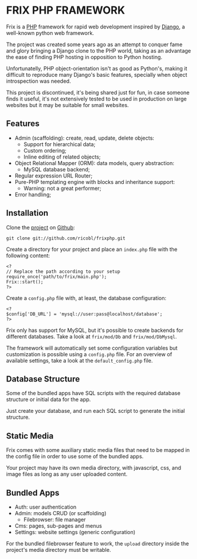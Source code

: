 # FRIX PHP FRAMEWORK

Frix is a [PHP](http://php.net) framework for rapid web development
inspired by [Django](http://www.djangoproject.com/), a well-known python
web framework.

The project was created some years ago as an attempt to conquer fame and
glory bringing a Django clone to the PHP world, taking as an advantage
the ease of finding PHP hosting in opposition to Python hosting.

Unfortunatelly, PHP object-orientation isn't as good as Python's, making
it difficult to reproduce many Django's basic features, specially when
object introspection was needed.

This project is discontinued, it's being shared just for fun, in case
someone finds it useful, it's not extensively tested to be used in
production on large websites but it may be suitable for small websites.

## Features

* Admin (scaffolding): create, read, update, delete objects:
	* Support for hierarchical data;
	* Custom ordering;
	* Inline editing of related objects;
* Object Relational Mapper (ORM): data models, query abstraction:
	* MySQL database backend;
* Regular expression URL Router;
* Pure-PHP templating engine with blocks and inheritance support:
	* Warning: not a great performer;
* Error handling;


## Installation

Clone the [project](http://github.com/ricobl/frix) on [Github](http://github.com/):

	git clone git://github.com/ricobl/frixphp.git

Create a directory for your project and place an `index.php` file with
the following content:

	<?
	// Replace the path according to your setup
	require_once('path/to/frix/main.php');
	Frix::start();
	?>

Create a `config.php` file with, at least, the database configuration:

	<?
	$config['DB_URL'] = 'mysql://user:pass@localhost/database';
	?>

Frix only has support for MySQL, but it's possible to create backends for
different databases. Take a look at `frix/mod/Db` and `frix/mod/DbMysql`.

The framework will automatically set some configuration variables but
customization is possible using a `config.php` file. For an overview of
available settings, take a look at the `default_config.php` file.

## Database Structure

Some of the	bundled apps have SQL scripts with the required database
structure or initial data for the app.

Just create your database, and run each SQL script to generate the
initial structure.

## Static Media

Frix comes with some auxiliary static media files that need to be
mapped in the config file in order to use some of the bundled apps.

Your project may have its own media directory, with javascript, css, 
and image files as long as any user uploaded content.

## Bundled Apps

* Auth: user authentication
* Admin: models CRUD (or scaffolding)
	* Filebrowser: file manager
* Cms: pages, sub-pages and menus
* Settings: website settings (generic configuration)

For the bundled filebrowser feature to work, the `upload` directory inside
the project's media directory must be writable.

